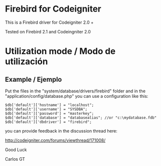# Firebird for Codeigniter

This is a Firebird driver for Codeigniter 2.0 +

Tested on Firebird 2.1 and Codeingniter 2.0

# Utilization mode / Modo de utilización

## Example / Ejemplo

Put the files in the "system/database/drivers/firebird" folder and in the "application/config/database.php" you can use a configuration like this:

    $db['default']['hostname'] = "localhost";
    $db['default']['username'] = "SYSDBA";
    $db['default']['password'] = "masterkey";
    $db['default']['database'] = "databasealias"; //or "c:\mydatabase.fdb"
    $db['default']['dbdriver'] = "firebird";

you can provide feedback in the discussion thread here:

http://codeigniter.com/forums/viewthread/171008/

Good Luck

Carlos GT